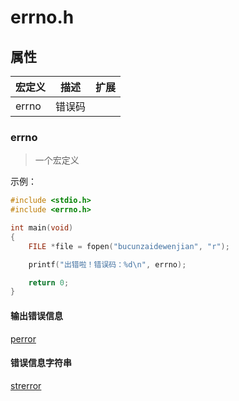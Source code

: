 # errno.h

## 属性

| 宏定义 | 描述 | 扩展 |
| --- | --- | --- |
| errno | 错误码 |  |

### errno

> 一个宏定义

示例：

```c
#include <stdio.h>
#include <errno.h>

int main(void)
{
    FILE *file = fopen("bucunzaidewenjian", "r");

    printf("出错啦！错误码：%d\n", errno);

    return 0;
}
```

#### 输出错误信息

[perror](stdio.h.md#perror)

#### 错误信息字符串

[strerror](string.h.md#strerror)
